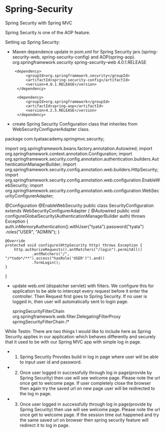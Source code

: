 # Spring-Security
Spring Security with Spring MVC

Spring Security is one of the AOP feature.

Setting up Spring Security:
- Maven dependence update in pom.xml for Spring Security jars (spring-security-web, spring-security-config) and AOP(spring-aop).
		<dependency>
			<groupId>org.springframework.security</groupId>
			<artifactId>spring-security-web</artifactId>
			<version>4.0.1.RELEASE</version>
  		</dependency>

       <dependency>
            <groupId>org.springframework.security</groupId>
            <artifactId>spring-security-config</artifactId>
            <version>4.0.1.RELEASE</version>
        </dependency>
        
		<dependency>
		    <groupId>org.springframework</groupId>
		    <artifactId>spring-aop</artifactId>
		    <version>4.2.5.RELEASE</version>
		</dependency>        			

- create Spring Security Configuration class that inherites from WebSecurityConfigurerAdapter class.

package com.tyataacademy.springmvc.security;

import org.springframework.beans.factory.annotation.Autowired;
import org.springframework.context.annotation.Configuration;
import org.springframework.security.config.annotation.authentication.builders.AuthenticationManagerBuilder;
import org.springframework.security.config.annotation.web.builders.HttpSecurity;
import org.springframework.security.config.annotation.web.configuration.EnableWebSecurity;
import org.springframework.security.config.annotation.web.configuration.WebSecurityConfigurerAdapter;

@Configuration
@EnableWebSecurity
public class SecurityConfiguration extends WebSecurityConfigurerAdapter {
	@Autowired
	public void configureGlobalSecurity(AuthenticationManagerBuilder auth)
			throws Exception {
		auth.inMemoryAuthentication().withUser("tyata").password("tyata")
				.roles("USER", "ADMIN");
	}

	@Override
	protected void configure(HttpSecurity http) throws Exception {
		http.authorizeRequests().antMatchers("/login").permitAll()
				.antMatchers("/", "/*todo*/**").access("hasRole('USER')").and()
				.formLogin();
	}
}



- update web.xml (dispatcher servlet) with filters. We configure this for application to be able to intercept every request before it enter the controller. Then Request first goes to Spring Security. If no user is logged in, then user will automatically sent to login page.

   <filter>
    		<filter-name>springSecurityFilterChain</filter-name>
    		<filter-class>org.springframework.web.filter.DelegatingFilterProxy</filter-class>
   </filter>
 
   <filter-mapping>
   		<filter-name>springSecurityFilterChain</filter-name>
    		<url-pattern>/*</url-pattern>
   </filter-mapping>     



While Testin:
There are two things I would like to include here as Spring Security applies in our application which behaves differently and securely that it used to be with our Spring MVC app with simple log in page.
- 1. Spring Security Provides build in log in page where user will be able to input user id and password. 
- 2. Once user logged in successfully through log in page(provide by Spring Security) then use will see welcome page. Please note the url once get to welcome page. If user completely close the browser then again try the saved url on new page user will be redirected to the log in page.
- 3. Once user logged in successfully through log in page(provide by Spring Security) then use will see welcome page. Please note the url once get to welcome page. If the session time out happened and try the same saved url on browser then spring security feature will redirect it to log in page.

